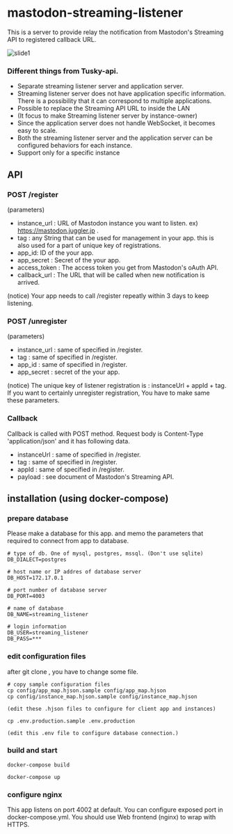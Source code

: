 
# mastodon-streaming-listener


This is a server to provide relay the notification from Mastodon's Streaming API to registered callback URL.

![slide1](https://cloud.githubusercontent.com/assets/333944/26376504/af071c76-4047-11e7-9308-2cd538be0439.jpg)

### Different things from Tusky-api.
- Separate streaming listener server and application server.
- Streaming listener server does not have application specific information. There is a possibility that it can correspond to multiple applications.
- Possible to replace the Streaming API URL to inside the LAN
- (It focus to make Streaming listener server by instance-owner)
- Since the application server does not handle WebSocket, it becomes easy to scale.
- Both the streaming listener server and the application server can be configured behaviors for each instance.
- Support only for a specific instance


## API

### POST /register 

(parameters)
- instance_url : URL of Mastodon instance you want to listen. ex) https://mastodon.juggler.jp .
- tag : any String that can be used for management in your app. this is also used for a part of unique key of registrations.
- app_id: ID of the your app.
- app_secret : Secret of the your app.
- access_token : The access token you get from Mastodon's oAuth API.
- callback_url : The URL that will be called when new notification is arrived.

(notice)
Your app needs to call /register repeatly within 3 days to keep listening.

### POST /unregister

(parameters)
- instance_url : same of specified in /register.
- tag : same of specified in /register.
- app_id : same of specified in /register.
- app_secret : secret of the your app.

(notice)
The unique key of listener registration is : instanceUrl + appId + tag.
If you want to certainly unregister registration, You have to make same these parameters.

### Callback
Callback is called with POST method.
Request body is Content-Type 'application/json' and it has following data.

- instanceUrl : same of specified in /register.
- tag : same of specified in /register.
- appId : same of specified in /register.
- payload : see document of Mastodon's Streaming API.


## installation (using docker-compose)

### prepare database 
Please make a database for this app. and memo the parameters that required to connect from app to database.

```
# type of db. One of mysql, postgres, mssql. (Don't use sqlite)
DB_DIALECT=postgres

# host name or IP addres of database server
DB_HOST=172.17.0.1

# port number of database server
DB_PORT=4003

# name of database
DB_NAME=streaming_listener

# login information
DB_USER=streaming_listener
DB_PASS=***
```

### edit configuration files

after git clone , you have to change some file.

```
# copy sample configuration files
cp config/app_map.hjson.sample config/app_map.hjson
cp config/instance_map.hjson.sample config/instance_map.hjson

(edit these .hjson files to configure for client app and instances)

cp .env.production.sample .env.production

(edit this .env file to configure database connection.)
```

### build and start 

```
docker-compose build

docker-compose up
```

### configure nginx

This app listens on port 4002 at default.
You can configure exposed port in docker-compose.yml.
You should use Web frontend (nginx) to wrap with HTTPS.
